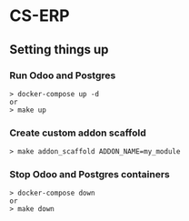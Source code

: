 # CS-ERP

## Setting things up

### Run Odoo and Postgres

```shell
> docker-compose up -d
or
> make up
```

### Create custom addon scaffold

```shell
> make addon_scaffold ADDON_NAME=my_module
```

### Stop Odoo and Postgres containers
```shell
> docker-compose down
or
> make down
```
